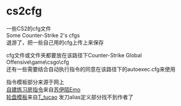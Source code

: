 # cs2cfg
一些CS2的cfg文件  
Some Counter-Strike 2's cfgs  
退游了，把一些自己用的cfg上传上来保存  

cfg文件或文件夹都要放在该路径下Counter-Strike Global Offensive\game\csgo\cfg  
还有一些需要结合自动执行指令的同意在该路径下的autoexec.cfg来使用

指令模板部分来源于网上  
[自建练习房指令](command(mess)/道具练习指南.docx)来自[苏伊陌Emo](https://space.bilibili.com/27063255)  
[轮盘模板](knife/gen4/knifewheel)来自[T_tucao](https://space.bilibili.com/441892490)
发刀alias定义部分找不到作者了
